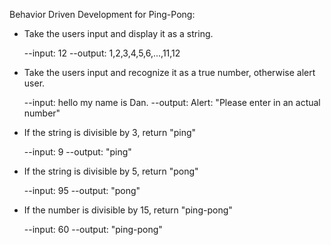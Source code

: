 Behavior Driven Development for Ping-Pong:

- Take the users input and display it as a string.

    --input: 12 --output: 1,2,3,4,5,6,...,11,12

- Take the users input and recognize it as a true number, otherwise alert user.

    --input: hello my name is Dan. --output: Alert: "Please enter in an actual number"

- If the string is divisible by 3, return "ping"

    --input: 9 --output: "ping"

- If the string is divisible by 5, return "pong"

    --input: 95 --output: "pong"

- If the number is divisible by 15, return "ping-pong"

    --input: 60 --output: "ping-pong"
